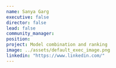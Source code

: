```yaml
---
name: Sanya Garg
executive: false
director: false
lead: false
community_manager:   
position:  
project: Model combination and ranking
image: ../assets/default_exec_image.png
linkedin: "https://www.linkedin.com/"
---
```

